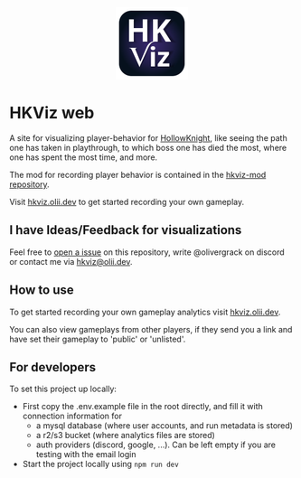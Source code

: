 <p align="center">
    <a href="https://hkviz.olii.dev">
        <img width="128" height="128" src="logo/logo_glow.svg">
    </a>
</p>


# HKViz web

A site for visualizing player-behavior for [HollowKnight](https://www.hollowknight.com), like seeing the path one has taken in playthrough, to which boss one has died the most, where one has spent the most time, and more.

The mod for recording player behavior is contained in the [hkviz-mod repository](https://github.com/hkviz/hkviz-mod).

Visit [hkviz.olii.dev](https://hkviz.olii.dev/) to get started recording your own gameplay.

## I have Ideas/Feedback for visualizations

Feel free to [open a issue](https://github.com/hkviz/hkviz-web/issues) on this repository, write @olivergrack on discord or contact me via [hkviz@olii.dev](mailto:hkviz@olii.dev).

## How to use

To get started recording your own gameplay analytics visit [hkviz.olii.dev](https://hkviz.olii.dev). 

You can also view gameplays from other players, if they send you a link and have set their gameplay to 'public' or 'unlisted'.

## For developers

To set this project up locally:

-   First copy the .env.example file in the root directly, and fill it with connection information for
    -   a mysql database (where user accounts, and run metadata is stored)
    -   a r2/s3 bucket (where analytics files are stored)
    -   auth providers (discord, google, ...). Can be left empty if you are testing with the email login
-   Start the project locally using `npm run dev`
